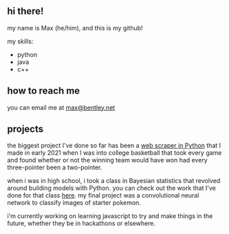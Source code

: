 ## hi there!
my name is Max (he/him), and this is my github!

my skills:
- python
- java
- c++

## how to reach me
you can email me at max@bentley.net

## projects
the biggest project I've done so far has been a [web scraper in Python](https://github.com/maxbentley/2020-2021-college-hoops-season-no-threes) that I made in early 2021 when I was into college basketball that took every game and found whether or not the winning team would have won had every three-pointer been a two-pointer.

when i was in high school, i took a class in Bayesian statistics that revolved around building models with Python. you can check out the work that I've done for that class [here](https://github.com/maxbentley/datasciencefund). my final project was a convolutional neural network to classify images of starter pokemon.

i'm currently working on learning javascript to try and make things in the future, whether they be in hackathons or elsewhere.


<!--
**maxbentley/maxbentley** is a ✨ _special_ ✨ repository because its `README.md` (this file) appears on your GitHub profile.

Here are some ideas to get you started:

- 🔭 I’m currently working on ...
- 🌱 I’m currently learning ...
- 👯 I’m looking to collaborate on ...
- 🤔 I’m looking for help with ...
- 💬 Ask me about ...
- 📫 How to reach me: ...
- 😄 Pronouns: ...
- ⚡ Fun fact: ...
-->
